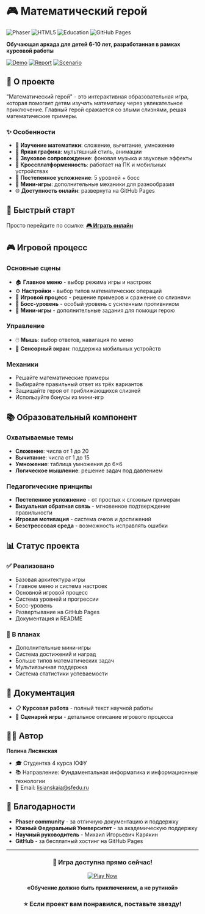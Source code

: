 # 🎮 Математический герой

![Phaser](https://img.shields.io/badge/Phaser-3.70.0-blue)
![HTML5](https://img.shields.io/badge/HTML5-Game-green)
![Education](https://img.shields.io/badge/Education-For%20Kids-orange)
![GitHub Pages](https://img.shields.io/badge/GitHub%20Pages-Deployed-brightgreen)

**Обучающая аркада для детей 6-10 лет, разработанная в рамках курсовой работы**

[![Demo](https://img.shields.io/badge/🎮-Играть_онлайн-8A2BE2)](https://polina-fox.github.io/Math_Hero/index.html)
[![Report](https://img.shields.io/badge/📄-Курсовая_работа-blue)](Курсовая.pdf)
[![Scenario](https://img.shields.io/badge/🎯-Сценарий_игры-green)](Сценарий.pdf)

## 🎯 О проекте

"Математический герой" - это интерактивная образовательная игра, которая помогает детям изучать математику через увлекательное приключение. Главный герой сражается со злыми слизнями, решая математические примеры.

### ✨ Особенности

- 🧮 **Изучение математики**: сложение, вычитание, умножение
- 🎨 **Яркая графика**: мультяшный стиль, анимации
- 🎵 **Звуковое сопровождение**: фоновая музыка и звуковые эффекты
- 📱 **Кроссплатформенность**: работает на ПК и мобильных устройствах
- 🎯 **Постепенное усложнение**: 5 уровней + босс
- 💫 **Мини-игры**: дополнительные механики для разнообразия
- 🌐 **Доступность онлайн**: развернута на GitHub Pages

## 🚀 Быстрый старт

Просто перейдите по ссылке: **[🎮 Играть онлайн](https://polina-fox.github.io/Math_Hero/)**

## 🎮 Игровой процесс

### Основные сцены

- 🏠 **Главное меню** - выбор режима игры и настроек
- ⚙️ **Настройки** - выбор типов математических операций
- 🎯 **Игровой процесс** - решение примеров и сражение со слизнями
- 👑 **Босс-уровень** - особый уровень с усиленным противником
- 🔄 **Мини-игры** - дополнительные задания для помощи герою

### Управление

- 🖱️ **Мышь**: выбор ответов, навигация по меню
- 📱 **Сенсорный экран**: поддержка мобильных устройств

### Механики

- Решайте математические примеры
- Выбирайте правильный ответ из трёх вариантов
- Защищайте героя от приближающихся слизней
- Используйте бонусы из мини-игр

## 📚 Образовательный компонент

### Охватываемые темы

- **Сложение**: числа от 1 до 20
- **Вычитание**: числа от 1 до 15
- **Умножение**: таблица умножения до 6×6
- **Логическое мышление**: решение задач под давлением

### Педагогические принципы

- **Постепенное усложнение** - от простых к сложным примерам
- **Визуальная обратная связь** - мгновенное подтверждение правильности
- **Игровая мотивация** - система очков и достижений
- **Безстрессовая среда** - возможность исправлять ошибки

## 📊 Статус проекта

### ✅ Реализовано

- Базовая архитектура игры
- Главное меню и система настроек
- Основной игровой процесс
- Система уровней и прогрессии
- Босс-уровень
- Развертывание на GitHub Pages
- Документация и README

### 🚧 В планах

- Дополнительные мини-игры
- Система достижений и наград
- Больше типов математических задач
- Мультиязычная поддержка
- Система статистики успеваемости

## 📄 Документация

- 📋 **Курсовая работа** - полный текст научной работы
- 🎯 **Сценарий игры** - детальное описание игрового процесса

## 👨‍🎓 Автор

**Полина Лисянская**

- 🎓 Студентка 4 курса ЮФУ
- 📚 Направление: Фундаментальная информатика и информационные технологии
- 📧 Email: lisianskaia@sfedu.ru

## 🙏 Благодарности

- **Phaser community** - за отличную документацию и поддержку
- **Южный Федеральный Университет** - за академическую поддержку
- **Научный руководитель** - Михаил Игорьевич Карякин
- **GitHub** - за бесплатный хостинг на GitHub Pages

---

<div align="center">

### 🎯 Игра доступна прямо сейчас!

[![Play Now](https://img.shields.io/badge/🎮-Играть_онлайн-8A2BE2?style=for-the-badge&logo=game&logoColor=white)](https://polina-fox.github.io/Math_Hero/)

**«Обучение должно быть приключением, а не рутиной»**

### ⭐ Если проект вам понравился, поставьте звезду!

</div>
